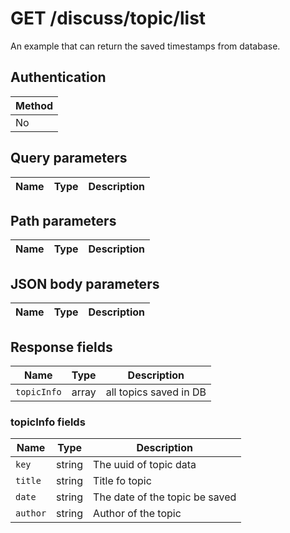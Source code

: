 # GET /discuss/topic/list

An example that can return the saved timestamps from database.

## Authentication

|Method|
|-|
|No|

## Query parameters

|Name|Type|Description|
|-|-|-|

## Path parameters

|Name|Type|Description|
|-|-|-|

## JSON body parameters

|Name|Type|Description|
|-|-|-|

## Response fields

|Name|Type|Description|
|-|-|-|
|`topicInfo`|array|all topics saved in DB|

### topicInfo fields
|Name|Type|Description|
|-|-|-|
|`key`|string|The uuid of topic data|
|`title`|string|Title fo topic|
|`date`|string|The date of the topic be saved|
|`author`|string|Author of the topic|

